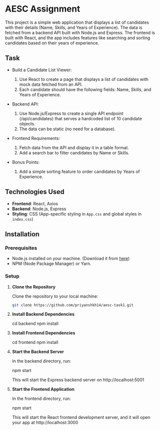# AESC Assignment

This project is a simple web application that displays a list of candidates with their details (Name, Skills, and Years of Experience). The data is fetched from a backend API built with Node.js and Express. The frontend is built with React, and the app includes features like searching and sorting candidates based on their years of experience.

## Task
- Build a Candidate List Viewer:
  1. Use React to create a page that displays a list of candidates with mock data fetched from an API.
  2. Each candidate should have the following fields: Name, Skills, and Years of Experience.
     
- Backend API:
  1. Use Node.js/Express to create a single API endpoint (/api/candidates) that serves a hardcoded list of 10 candidate objects.
  2. The data can be static (no need for a database).
     
- Frontend Requirements:
  1. Fetch data from the API and display it in a table format.
  2. Add a search bar to filter candidates by Name or Skills.
     
- Bonus Points:
  1. Add a simple sorting feature to order candidates by Years of Experience.

## Technologies Used
- **Frontend**: React, Axios
- **Backend**: Node.js, Express
- **Styling**: CSS (App-specific styling in `App.css` and global styles in `index.css`)

## Installation

### Prerequisites
- Node.js installed on your machine. (Download it from [here](https://nodejs.org/))
- NPM (Node Package Manager) or Yarn.

### Setup

1. **Clone the Repository**

   Clone the repository to your local machine:

   ```bash
   git clone https://github.com/priyanshkh14/aesc-task1.git

2. **Install Backend Dependencies**

   cd backend
   npm install

3. **Install Frontend Dependencies**

   cd frontend
   npm install

4. **Start the Backend Server**

   In the backend directory, run:

   npm start

   This will start the Express backend server on http://localhost:5001

5. **Start the Frontend Application**

   In the frontend directory, run:
   
   npm start

   This will start the React frontend development server, and it will open your app at http://localhost:3000
